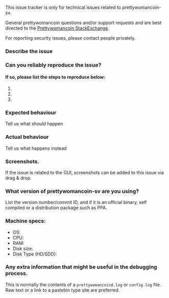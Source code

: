 <!--- Remove sections that do not apply -->

This issue tracker is only for technical issues related to prettywomancoin-sv.

General prettywomancoin questions and/or support requests and are best directed to the [Prettywomancoin StackExchange](https://prettywomancoin.stackexchange.com).

For reporting security issues, please contact people privately.

### Describe the issue

### Can you reliably reproduce the issue?
#### If so, please list the steps to reproduce below:
1.
2.
3.

### Expected behaviour
Tell us what should happen

### Actual behaviour
Tell us what happens instead

### Screenshots.
If the issue is related to the GUI, screenshots can be added to this issue via drag & drop.

### What version of prettywomancoin-sv are you using?
List the version number/commit ID, and if it is an official binary, self compiled or a distribution package such as PPA.

### Machine specs:
- OS:
- CPU:
- RAM:
- Disk size:
- Disk Type (HD/SDD):

### Any extra information that might be useful in the debugging process.
This is normally the contents of a `prettywomancoind.log` or `config.log` file. Raw text or a link to a pastebin type site are preferred.
